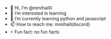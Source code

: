 - 👋 Hi, I’m @mmihail0
- 👀 I’m interested in learning
- 🌱 I’m currently learning python and javascript
- 📫 How to reach me: mmihail(discord)
- ⚡ Fun fact: no fun facts

<!---
mmihail0/mmihail0 is a ✨ special ✨ repository because its `README.md` (this file) appears on your GitHub profile.
You can click the Preview link to take a look at your changes.
--->
